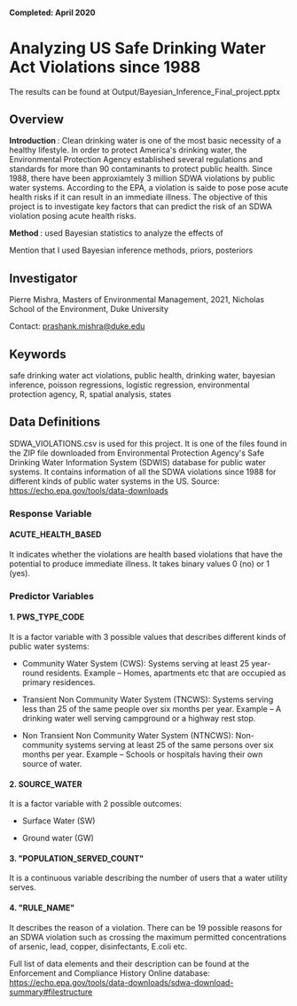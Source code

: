 #### Completed: April 2020

# Analyzing US Safe Drinking Water Act Violations since 1988

The results can be found at Output/Bayesian_Inference_Final_project.pptx 

## Overview

<b> Introduction </b>: Clean drinking water is one of the most basic necessity of a healthy lifestyle. In order to protect America's drinking water, the Environmental Protection Agency established several regulations and standards for more than 90 contaminants to protect public health. Since 1988, there have been approxiamtely 3 million SDWA violations by public water systems. According to the EPA, a violation is saide to pose pose acute health risks if it can result in an immediate illness.
The objective of this project is to investigate key factors that can predict the risk of an SDWA violation posing acute health risks. 

<b> Method </b>: used Bayesian statistics to analyze the effects of  

Mention that I used Bayesian inference methods, priors, posteriors

## Investigator

Pierre Mishra, Masters of Environmental Management, 2021, Nicholas School of the Environment, Duke University

Contact: prashank.mishra@duke.edu

## Keywords

safe drinking water act violations, public health, drinking water, bayesian inference, poisson regressions, logistic regression, environmental protection agency, R, spatial analysis, states

## Data Definitions

SDWA_VIOLATIONS.csv is used for this project. It is one of the files found in the ZIP file downloaded from Environmental Protection Agency's Safe Drinking Water Information System (SDWIS) database for public water systems. It contains information of all the SDWA violations since 1988 for different kinds of public water systems in the US. Source: https://echo.epa.gov/tools/data-downloads 

### Response Variable

#### ACUTE_HEALTH_BASED 

It indicates whether the violations are health based violations that have the potential to produce immediate illness. It takes binary values 0 (no) or 1 (yes).

### Predictor Variables

#### 1. PWS_TYPE_CODE 

It is a factor variable with 3 possible values that describes different kinds of public water systems:

* Community Water System (CWS): Systems serving at least 25 year-round residents. Example – Homes, apartments etc that are occupied as primary residences.

* Transient Non Community Water System (TNCWS): Systems serving less than 25 of the same people over six months per year. Example – A drinking water well serving campground or a highway rest stop.

* Non Transient Non Community Water System (NTNCWS): Non-community systems serving at least 25 of the same persons over six months per year. Example – Schools or hospitals having their own source of water.

#### 2. SOURCE_WATER

It is a factor variable with 2 possible outcomes:

* Surface Water (SW)

* Ground water (GW)

#### 3. "POPULATION_SERVED_COUNT"

It is a continuous variable describing the number of users that a water utility serves.

#### 4. "RULE_NAME"

It describes the reason of a violation. There can be 19 possible reasons for an SDWA violation such as crossing the maximum permitted concentrations of arsenic, lead, copper, disinfectants, E.coli etc.


Full list of data elements and their description can be found at the Enforcement and Compliance History Online database:
https://echo.epa.gov/tools/data-downloads/sdwa-download-summary#filestructure
